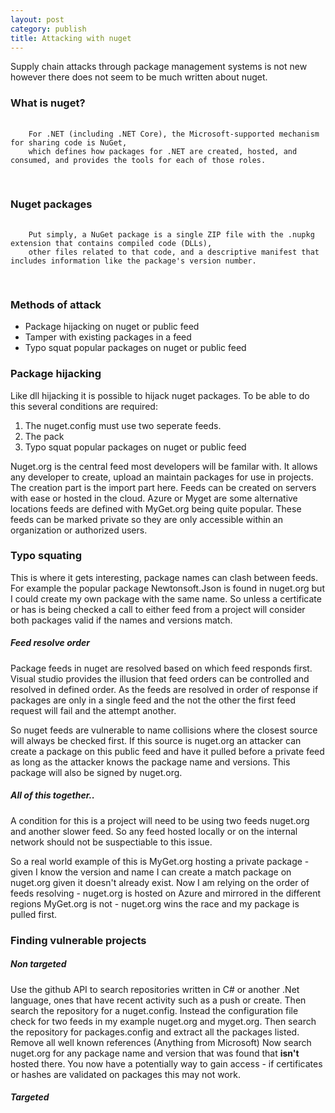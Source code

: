 ```yaml
---
layout: post
category: publish
title: Attacking with nuget
---
```


<p>
Supply chain attacks through package management systems is not new however there does not seem to be much written about nuget. 
</p>

<h3>What is nuget?</h3>
<p>
<pre>
    <code>
    For .NET (including .NET Core), the Microsoft-supported mechanism for sharing code is NuGet, 
    which defines how packages for .NET are created, hosted, and consumed, and provides the tools for each of those roles.
    </code>
  </pre>
</p>

<h3>Nuget packages</h3>
<p>
  <pre>
    <code>
    Put simply, a NuGet package is a single ZIP file with the .nupkg extension that contains compiled code (DLLs), 
    other files related to that code, and a descriptive manifest that includes information like the package's version number.
    </code>
  </pre>
</p>

<h3>Methods of attack</h3>
<p>
    <ul>
        <li>Package hijacking on nuget or public feed</li>          
        <li>Tamper with existing packages in a feed</li>
        <li>Typo squat popular packages on nuget or public feed</li>
    </ul>
</p>


  
<h3>Package hijacking</h3>
<p>
Like dll hijacking it is possible to hijack nuget packages.
To be able to do this several conditions are required:
    <ol>
        <li>The nuget.config must use two seperate feeds.</li>          
        <li>The pack</li>
        <li>Typo squat popular packages on nuget or public feed</li>
    </ol>
    
Nuget.org is the central feed most developers will be familar with. It allows any developer to create, upload an maintain packages for use in projects. The creation part is the import part here. Feeds can be created on servers with ease or hosted in the cloud. Azure or Myget are some alternative locations feeds are defined with MyGet.org being quite popular. These feeds can be marked private so they are only accessible within an organization or authorized users.
</p>

<h3>Typo squating</h3>
<p>
This is where it gets interesting, package names can clash between feeds. For example the popular package Newtonsoft.Json is found in   nuget.org but I could create my own package with the same name. So unless a certificate or has is being checked a call to either feed   from a project will consider both packages valid if the names and versions match.
</p>

<h5>Feed resolve order</h5>
<p>  
Package feeds in nuget are resolved based on which feed responds first. Visual studio provides the illusion that feed orders can be     controlled and resolved in defined order. As the feeds are resolved in order of response if packages are only in a single feed and the  not the other the first feed request will fail and the attempt another.
</p>
<p>
So nuget feeds are vulnerable to name collisions where the closest source will always be checked first. If this source is nuget.org an attacker can create a package on this public feed and have it pulled before a private feed as long as the attacker knows the package    name and versions. This package will also be signed by nuget.org.
</p>

<h5>All of this together..</h5>
<p>
A condition for this is a project will need to be using two feeds nuget.org and another slower feed. So any feed hosted locally or on the internal network should not be suspectiable to this issue.
</p>
<p>
So a real world example of this is MyGet.org hosting a private package - given I know the version and name I can create a match package on nuget.org given it doesn't already exist. Now I am relying on the order of feeds resolving - nuget.org is hosted on Azure and mirrored in the different regions MyGet.org is not - nuget.org wins the race and my package is pulled first.
</p>


<h3>Finding vulnerable projects</h3>
<h5>Non targeted</h5>
<p>
Use the github API to search repositories written in C# or another .Net language, ones that have recent activity such as a push or create.
Then search the repository for a nuget.config. Instead the configuration file check for two feeds in my example nuget.org and myget.org.
Then search the repository for packages.config and extract all the packages listed. Remove all well known references (Anything from Microsoft)
Now search nuget.org for any package name and version that was found that <b>isn't</b> hosted there. 
You now have a potentially way to gain access - if certificates or hashes are validated on packages this may not work.
</p>
<h5>Targeted</h5>
<p>
</p>
